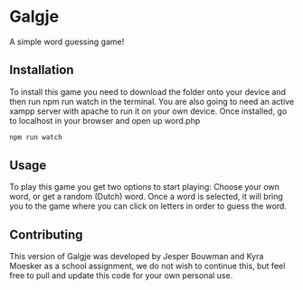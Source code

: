 # Galgje

A simple word guessing game!

## Installation

To install this game you need to download the folder onto your device and then run npm run watch in the terminal.
You are also going to need an active xampp server with apache to run it on your own device. Once installed, go to localhost in your browser and open up word.php
```bash
npm run watch
```

## Usage

To play this game you get two options to start playing: Choose your own word, or get a random (Dutch) word.
Once a word is selected, it will bring you to the game where you can click on letters in order to guess the word.

## Contributing

This version of Galgje was developed by Jesper Bouwman and Kyra Moesker as a school assignment, we do not wish to continue this, but feel free to pull and update
this code for your own personal use.
